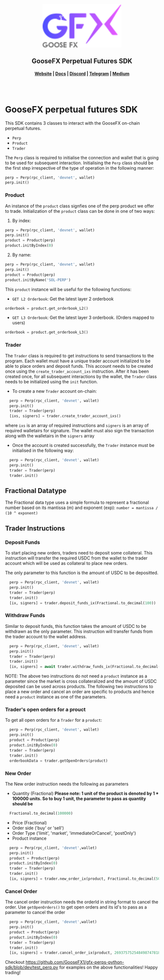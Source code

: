   <div align="center">
  <img height="142" src="https://github.com/GooseFX1/gfx-web-app/blob/dev/public/img/assets/gfx_logo_gradient_lite.svg" />
  <h2>GooseFX Perpetual Futures SDK</h2>

  <h4>
    <a href="https://goosefx.io">Website</a>
    <span> | </span>
    <a href="https://docs.goosefx.io">Docs</a>
    <span> | </span>
    <a href="https://discord.com/channels/833693973687173121/833742620371058688">Discord</a>
    <span> | </span>
    <a href="https://www.t.me/goosefx">Telegram</a>
    <span> | </span>
    <a href="https://medium.com/goosefx">Medium</a>
  </h4>
  <br />
  <br />
</div>

  # GooseFX perpetual futures SDK

  This SDK contains 3 classes to interact with the GooseFX on-chain perpetual futures. 
  * ``Perp``
  * ``Product``
  * ``Trader``

  The `Perp` class is required to initialise the connection and wallet that is going to be used for subsequent interaction. 
  Initialising the `Perp` class should be the first step irrespective of the type of operation in the following manner: 

  ```python
  perp = Perp(rpc_client, 'devnet', wallet)
  perp.init()
  ```


### Product

  An instance of the `product` class signfies one of the perp product we offer to trade. Initialization of the `product` class can be done in one of two ways: 

  1. By index: 

  ```python
  perp = Perp(rpc_client, 'devnet', wallet)
  perp.init()
  product = Product(perp)
  product.initByIndex(0)
  ```

  2. By name:

  ```python
  perp = Perp(rpc_client, 'devnet', wallet)
  perp.init()
  product = Product(perp)
  product.initByName('SOL-PERP')
  ```

  This `product` instance will be useful for the following functions: 

  * `GET L2 Orderbook`: Get the latest layer 2 orderbook
  ```python
  orderbook = product.get_orderbook_L2()
  ```

  * `GET L3 Orderbook`: Get the latest layer 3 orderbook. (Orders mapped to users)
  ```python
  orderbook = product.get_orderbook_L3()
  ```
### Trader

  The `Trader` class is required to get instructions to send transactions to the program. Each wallet must have a unique trader account initialized to be able to place orders and deposit funds. This account needs to be created once using the ```create_trader_account_ixs``` instruction. After it has been created once, for all subsequent interactions by the wallet, the `Trader` class needs to be initialized using the ```init``` function. 
  * To create a new `Trader` account on-chain: 
  ```python
    perp = Perp(rpc_client, 'devnet', wallet)
    perp.init()
    trader = Trader(perp)
    [ixs, signers] = trader.create_trader_account_ixs()
  ```
  where ```ixs``` is an array of required instructions and ```signers``` is an array of required walletairs for signature. The wallet must also sign the transaction along with the walletairs in the ```signers``` array

  * Once the account is created successfully, the `Trader` instance must be initialised in the following way: 
  ```python
    perp = Perp(rpc_client, 'devnet', wallet)
    perp.init()
    trader = Trader(perp)
    trader.init()
  ```

## Fractional Datatype
The Fractional data type uses a simple formula to represent a fractional number based on its mantissa (m) and exponent (exp):
`number = mantissa / (10 ^ exponent)`

## Trader Instructions

### Deposit Funds

To start placing new orders, traders need to deposit some collateral. This instruction will transfer the required USDC from the wallet to the trader account which will be used as collateral to place new orders.

The only parameter to this function is the amount of USDC to be depositted.

```python
  perp = Perp(rpc_client, 'devnet', wallet)
  perp.init()
  trader = Trader(perp) 
  trader.init()
  [ix, signers] = trader.deposit_funds_ix(Fractional.to_decimal(100))
```

### Withdraw Funds

Similar to deposit funds, this function takes the amount of USDC to be withdrawn as the only parameter. This instruction will transfer funds from the trader account to the wallet address.

```python
  perp = Perp(rpc_client, 'devnet', wallet)
  perp.init()
  trader = Trader(perp) 
  trader.init()
  [ix, signers] = await trader.withdraw_funds_ix(Fractional.to_decimal(100))
```

NOTE: The above two instructions do not need a `product` instance as a parameter since the market is cross collateralized and the amount of USDC deposited can be used across products. The following two instructions to place a new order and cancel an order are specific to products and hence need a `product` instance as one of the parameters.

### Trader's open orders for a prouct

  To get all open orders for a `Trader` for a `product`:
  ```python
    perp = Perp(rpc_client, 'devnet', wallet)
    perp.init()
    product = Product(perp)
    product.initByIndex(0)
    trader = Trader(perp) 
    trader.init()
    orderbookData = trader.getOpenOrders(product)
  ```

### New Order

The New order instruction needs the following as parameters
  * Quantity (Fractional) 
  **Please note: 1 unit of the product is denoted by 1 * 100000 units. So to buy 1 unit, the parameter to pass as quantity should be** 
  ```python
    Fractional.to_decimal(100000)
  ``` 
  * Price (Fractional)
  * Order side ('buy' or 'sell')
  * Order Type ('limit', 'market', 'immediateOrCancel', 'postOnly')
  * Product instance

```python
  perp = Perp(rpc_client, 'devnet',wallet)
  perp.init()
  product = Product(perp)
  product.initByIndex(0)
  trader = Trader(perp) 
  trader.init()
  [ix, signers] = trader.new_order_ix(product, Fractional.to_decimal(50000), Fractional.to_decimal(35), 'ask', 'limit')
```

### Cancel Order

  The cancel order instruction needs the orderId in string format to cancel the order. Use `getOpenOrders()` to get open orders and its id's to pass as a parameter to cancel the order 

  ```python
    perp = Perp(rpc_client, 'devnet',wallet)
    perp.init()
    product = Product(perp)
    product.initByIndex(0)
    trader = Trader(perp) 
    trader.init()
    [ix, signers] = trader.cancel_order_ix(product, 269375752548498747818049433352371) # Get this order id from t.get_open_orders()
  ```


Checkout https://github.com/GooseFX1/gfx-perps-python-sdk/blob/dev/test_perp.py for examples on the above functionalities! Happy trading!